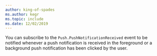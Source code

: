 ```yaml
---
author: king-of-spades
ms.author: kegr
ms.topic: include
ms.date: 12/02/2019
---
```


You can subscribe to the `Push.PushNotificationReceived` event to be notified whenever a push notification is received in the foreground or a background push notification has been clicked by the user.
